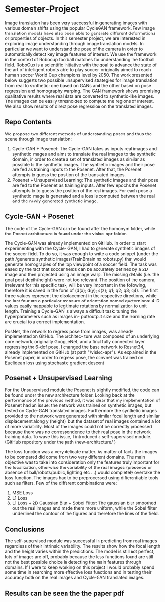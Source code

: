 # Semester-Project

Image translation has been very successful in generating images with various domain shifts using
the popular CycleGAN framework. Few image translation models have also been able to generate
different deformations or properties of objects. In this semester project, we are interested in exploring
image understanding through image translation models. In particular we want to understand the pose
of the camera in order to automatically detect key image features of interest. We use the framework in
the context of Robocup football matches for understanding the football field. RoboCup is a scientific
initiative with the goal to advance the state of the art of intelligent robots able to play soccer,
originally aimed to reach human soccer World Cup champions level by 2050. The work presented
below suggests two possible unsupervised strategies for image translation from real to synthetic:
one based on GANs and the other based on pose regression and homography warping. The GAN
framework shows promising qualitative results where real data are converted to synthetic-like images.
The images can be easily thresholded to compute the regions of interest. We also show results of
direct pose regression on the translated images.

## Repo Contents
We propose two different methods of understanding poses and thus the scene through image translation:
1. Cycle-GAN + Posenet: The Cycle-GAN takes as inputs real images and synthetic images and
aims to translate the real images to the synthetic domain, in order to create a set of translated
images as similar as possible to the synthetic images. The synthetic images and their pose are fed
as training inputs to the Posenet. After that, the Posenet attempts to guess the position of the
translated images.
2. Posenet + Unsupervised Learning: The synthetic images and their pose are fed to the Posenet
as training inputs. After few epochs the Posenet attempts to to guess the position of the real images.
For each pose a synthetic image is generated and a loss is computed between the real and the newly
generated synthetic image.

## Cycle-GAN + Posenet
The code of the Cycle-GAN can be found after the homonym folder, while the Posnet architecture is found under the visloc-apr folder.

The Cycle-GAN was already implemented on GitHub. In order to start experimenting with the Cycle-
GAN, I had to generate synthetic images of the soccer field. To do so, it was enough to write a code
snippet (under the path /generate synthetic images/TrainBmain no robots.py)
that would generate homograpies of the top viewpoint of a soccer field. The task was eased by the fact
that soccer fields can be accurately defined by a 2D image and then projected using an image warp.
The missing details (i.e. the goal post depth/height) were not too relevant. The position of the camera,
irrelevant for this specific task, will be very important in the following, therefore it is saved in the
form of (d(x); d(y); d(z); q1; q2; q3; q4). The first three values represent the displacement in the respective
directions, while the last four are a particular measure of orientation named quaternions: 4-D values
easily mappable to legitimate rotations by normalization to unit length.
Training a Cycle-GAN is always a difficult task: tuning the hyperparameters such as images in-
put/output size and the learning rate are crucial to a correct implementation.

PosNet, the network to regress pose from images, was already implemented on GitHub. The architec-
ture was composed of an underlying core network, originally GoogLeNet, and a final fully connected layer
regressing the 6-dof pose. I changed the base network to Resnet34, already implemented on GitHub
(at path "/visloc-apr"). As explained in the Posenet paper, in order to regress pose, the convnet was trained on Euclidean loss using stochastic gradient descent

##  Posenet + Unsupervised Learning
For the Unsupervised module the Posenet is slightly modified, the code can be found under the new architecture folder.
Looking back at the performance of the previous method, it was clear that my implementation of Posenet had an issue:
the network was trained on synthetic images, but tested on Cycle-GAN translated images.
Furthermore the synthetic images provided to the network were generated with similar focal length and
similar displacement along y (height), but the dataset of real images contained a lot of more variability.
Most of the images could not be correctly processed because there was no correspondence to their real
pose in the network training data. To wave this issue, I introduced a self-supervised module. (GitHub
repository under the path /new-architecture/ )

The loss function was a very delicate matter. As matter of facts the images to be compared did come
from two very different domains. The main objective was to take into consideration only the features
truly important for the localization, otherwise the variability of the real images (presence or absence of
ball/robots/public, lighting etc ...) would completely overtake the loss function. The images had to be
preprocessed using difierentiable tools such as filters. Few of the different combinations were:
1. MSE Loss
2. L1 Loss
3. L1 Loss + 2D Gaussian Blur + Sobel Filter: The gaussian blur smoothed out the real images
and made them more uniform, while the Sobel filter underlined the contour of the figures and
therefore the lines of the field.

## Conclusions

The self-supervised module was successful in predicting from real images regardless of their intrinsic
variability. The results show how the focal length and the height varies within the predictions. The
model is still not perfect, lots of images are off, probably because the loss functions found are still not
the best possible choice in detecting the main features through domains. If I were to keep working on
this project I would probably spend some time in searching more effective loss functions and in testing
their accuracy both on the real images and Cycle-GAN translated images.

## Results can be seen the the paper pdf
